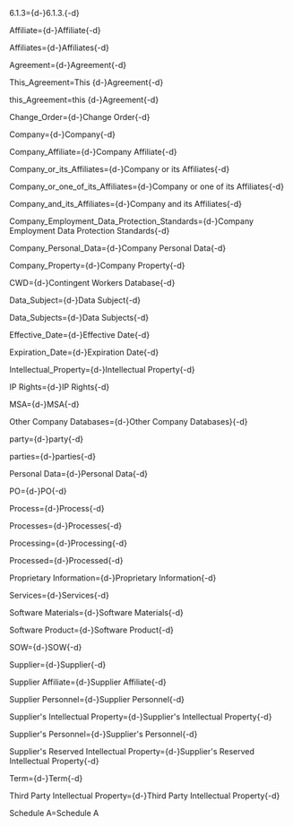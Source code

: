 6.1.3={d-}6.1.3.{-d}

Affiliate={d-}Affiliate{-d}

Affiliates={d-}Affiliates{-d}

Agreement={d-}Agreement{-d}

This_Agreement=This {d-}Agreement{-d}

this_Agreement=this {d-}Agreement{-d}

Change_Order={d-}Change Order{-d}

Company={d-}Company{-d}

Company_Affiliate={d-}Company Affiliate{-d}

Company_or_its_Affiliates={d-}Company or its Affiliates{-d}

Company_or_one_of_its_Affiliates={d-}Company or one of its Affiliates{-d}

Company_and_its_Affiliates={d-}Company and its Affiliates{-d}

Company_Employment_Data_Protection_Standards={d-}Company Employment Data Protection Standards{-d}

Company_Personal_Data={d-}Company Personal Data{-d}

Company_Property={d-}Company Property{-d}

CWD={d-}Contingent Workers Database{-d}

Data_Subject={d-}Data Subject{-d}

Data_Subjects={d-}Data Subjects{-d}

Effective_Date={d-}Effective Date{-d}

Expiration_Date={d-}Expiration Date{-d}

Intellectual_Property={d-}Intellectual Property{-d}

IP Rights={d-}IP Rights{-d}

MSA={d-}MSA{-d}

Other Company Databases={d-}Other Company Databases}{-d}

party={d-}party{-d}

parties={d-}parties{-d}

Personal Data={d-}Personal Data{-d}

PO={d-}PO{-d}

Process={d-}Process{-d}

Processes={d-}Processes{-d}

Processing={d-}Processing{-d}

Processed={d-}Processed{-d}

Proprietary Information={d-}Proprietary Information{-d}

Services={d-}Services{-d}

Software Materials={d-}Software Materials{-d}

Software Product={d-}Software Product{-d}

SOW={d-}SOW{-d}

Supplier={d-}Supplier{-d}

Supplier Affiliate={d-}Supplier Affiliate{-d}

Supplier Personnel={d-}Supplier Personnel{-d}

Supplier's Intellectual Property={d-}Supplier's Intellectual Property{-d}

Supplier's Personnel={d-}Supplier's Personnel{-d}

Supplier's Reserved Intellectual Property={d-}Supplier's Reserved Intellectual Property{-d}

Term={d-}Term{-d}

Third Party Intellectual Property={d-}Third Party Intellectual Property{-d}

Schedule A=Schedule A
